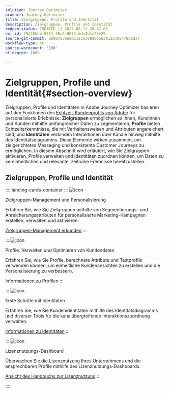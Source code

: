 ```yaml
---
solution: Journey Optimizer
product: Journey Optimizer
title: Zielgruppen, Profile und Identität
description: Zielgruppen, Profile und Identität
redpen-status: CREATED_||_2025-08-11_20-47-03
exl-id: 29d45bbb-8351-48c6-8672-dda4b1c25e29
source-git-commit: 2b907a3be8b11ac6308d0b563e122c88478d1d37
workflow-type: ht
source-wordcount: '190'
ht-degree: 100%

---
```


# Zielgruppen, Profile und Identität{#section-overview}

Zielgruppen, Profile und Identitäten in Adobe Journey Optimizer basieren auf den Funktionen des [Echtzeit-Kundenprofils von Adobe](https://experienceleague.adobe.com/de/docs/experience-platform/profile/home) für personalisierte Erlebnisse. **Zielgruppen** ermöglichen es Ihnen, Kundinnen und Kunden mithilfe umfangreicher Daten zu segmentieren, **Profile** bieten Echtzeiterkenntnisse, die mit Verhaltensweisen und Attributen angereichert sind, und **Identitäten** verbinden Interaktionen über Kanäle hinweg mithilfe des Identitätsdiagramms. Diese Elemente wirken zusammen, um zielgerichtetes Messaging und konsistente Customer Journeys zu ermöglichen. In diesem Abschnitt wird erläutert, wie Sie Zielgruppen aktivieren, Profile verwalten und Identitäten zuordnen können, um Daten zu vereinheitlichen und relevante, zeitnahe Erlebnisse bereitzustellen.

## Zielgruppen, Profile und Identität

:::: landing-cards-container
:::
![icon](https://cdn.experienceleague.adobe.com/icons/bullseye.svg?lang=de)

Zielgruppen-Management und Personalisierung

Erfahren Sie, wie Sie Zielgruppen mithilfe von Segmentierungs- und Anreicherungsattributen für personalisierte Marketing-Kampagnen erstellen, verwalten und aktivieren.

[Zielgruppen-Management erkunden](audiences-landing-page.md)
:::

:::
![icon](https://cdn.experienceleague.adobe.com/icons/user-circle.svg?lang=de)

Profile: Verwalten und Optimieren von Kundendaten

Erfahren Sie, wie Sie Profile, berechnete Attribute und Testprofile verwenden können, um einheitliche Kundenansichten zu erstellen und die Personalisierung zu verbessern.

[Informationen zu Profilen](profiles-landing-page.md)
:::

:::
![icon](https://cdn.experienceleague.adobe.com/icons/fingerprint.svg?lang=de)

Erste Schritte mit Identitäten

Erfahren Sie, wie Sie Kundenidentitäten mithilfe des Identitätsdiagramms und diverser Tools für die kanalübergreifende Interaktionszuordnung verwalten.

[Informationen zu Identitäten](../using/audience/get-started-identity.md)
:::

:::
![icon](https://cdn.experienceleague.adobe.com/icons/chart-line.svg?lang=de)

Lizenznutzungs-Dashboard

Überwachen Sie die Lizenznutzung Ihres Unternehmens und die ansprechbaren Profile mithilfe des Lizenznutzungs-Dashboards.

[Ansicht des Handbuchs zur Lizenznutzung](../using/audience/license-usage.md)
:::

::::
